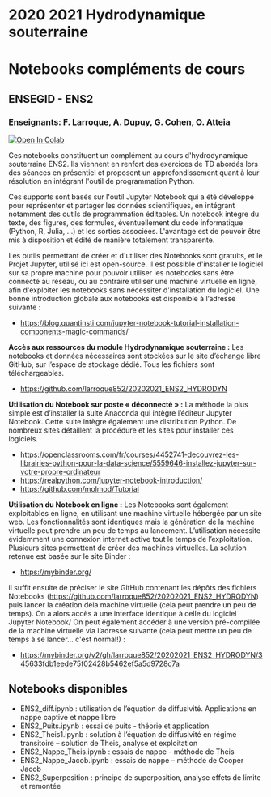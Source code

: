 # 2020 2021 Hydrodynamique souterraine
# Notebooks compléments de cours
## ENSEGID - ENS2
### Enseignants: F. Larroque, A. Dupuy, G. Cohen, O. Atteia
[![Open In Colab](https://colab.research.google.com/assets/colab-badge.svg)](https://colab.research.google.com/github/googlecolab/colabtools/blob/master/notebooks/colab-github-demo.ipynb)

Ces notebooks constituent un complément au cours d'hydrodynamique souterraine ENS2. Ils viennent en renfort des exercices de TD abordés lors des séances en présentiel et proposent un approfondissement quant à leur résolution en intégrant l'outil de programmation Python.

Ces supports sont basés sur l'outil Jupyter Notebook qui a été développé pour représenter et partager les données scientifiques, en intégrant notamment des outils de programmation éditables. Un notebook intègre du texte, des figures, des formules, éventuellement du code informatique (Python, R, Julia, ...) et les sorties associées. L'avantage est de pouvoir être mis à disposition et édité de manière totalement transparente.

Les outils permettant de créer et d'utiliser des Notebooks sont gratuits, et le Projet Jupyter, utilisé ici est open-source. Il est possible d'installer le logiciel sur sa propre machine pour pouvoir utiliser les notebooks sans être connecté au réseau, ou au contraire utiliser une machine virtuelle en ligne, afin d'exploiter les notebooks sans nécessiter d'installation du logiciel.
Une bonne introduction globale aux notebooks est disponible à l’adresse suivante :
-	https://blog.quantinsti.com/jupyter-notebook-tutorial-installation-components-magic-commands/

**Accès aux ressources du module Hydrodynamique souterraine :**
Les notebooks et données nécessaires sont stockées sur le site d’échange libre GitHub, sur l’espace de stockage dédié. Tous les fichiers sont téléchargeables.
- https://github.com/larroque852/20202021_ENS2_HYDRODYN

**Utilisation du Notebook sur poste « déconnecté » :**
La méthode la plus simple est d’installer la suite Anaconda qui intègre l’éditeur Jupyter Notebook. Cette suite intègre également une distribution Python. De nombreux sites détaillent la procédure et les sites pour installer ces logiciels.
-	https://openclassrooms.com/fr/courses/4452741-decouvrez-les-librairies-python-pour-la-data-science/5559646-installez-jupyter-sur-votre-propre-ordinateur
-	https://realpython.com/jupyter-notebook-introduction/
-	https://github.com/molmod/Tutorial

**Utilisation du Notebook en ligne :**
Les Notebooks sont également exploitables en ligne, en utilisant une machine virtuelle hébergée par un site web. Les fonctionnalités sont identiques mais la génération de la machine virtuelle peut prendre un peu de temps au lancement. L’utilisation nécessite évidemment une connexion internet active tout le temps de l’exploitation.
Plusieurs sites permettent de créer des machines virtuelles. La solution retenue est basée sur le site Binder :
- https://mybinder.org/

il suffit ensuite de préciser le site GitHub contenant les dépôts des fichiers Notebooks (https://github.com/larroque852/20202021_ENS2_HYDRODYN) puis lancer la création dela machine virtuelle (cela peut prendre un peu de temps). On a alors accès à une interface identique à celle du logiciel Jupyter Notebook/
On peut également accéder à une version pré-compilée de la machine virtuelle via l’adresse suivante (cela peut mettre un peu de temps à se lancer... c'est normal!) :
- https://mybinder.org/v2/gh/larroque852/20202021_ENS2_HYDRODYN/345633fdb1eede75f02428b5462ef5a5d9728c7a

## Notebooks disponibles
-	ENS2_diff.ipynb : utilisation de l’équation de diffusivité. Applications en nappe captive et nappe libre
-	ENS2_Puits.ipynb : essai de puits - théorie et application
-	ENS2_Theis1.ipynb : solution à l’équation de diffusivité en régime transitoire – solution de Theis, analyse et exploitation
-	ENS2_Nappe_Theis.ipynb : essais de nappe - méthode de Theis
-	ENS2_Nappe_Jacob.ipynb : essais de nappe – méthode de Cooper Jacob
- ENS2_Superposition : principe de superposition, analyse effets de limite et remontée
